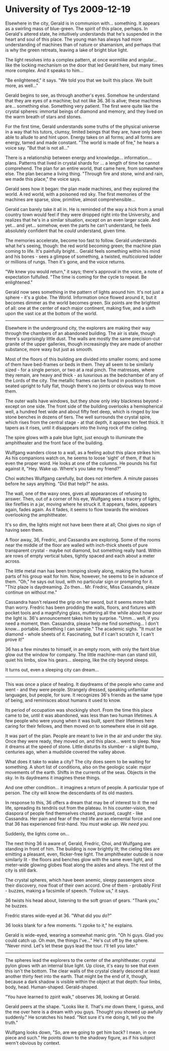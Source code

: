 <!-- TITLE: University of Tys 2009-12-19 -->
<!-- SUBTITLE: A game log for University of Tys -->

# University of Tys 2009-12-19

Elsewhere in the city, Gerald is in communion with... something. It appears as a swirling mass of blue-green. The spirit of this place, perhaps. In Gerald's altered state, he intuitively understands that he's suspended in the heart and soul of this place. The young man has always had more understanding of machines than of nature or shamanism, and perhaps that is why the green retreats, leaving a lake of bright blue light.

The light resolves into a complex pattern, at once wormlike and angular... like the locking mechanism on the door that led Gerald here, but many times more complex. And it speaks to him...

"Be enlightened," it says. "We told you that we built this place. We built more, as well..."

Gerald begins to see, as through another's eyes. Somehow he understand that they are eyes of a machine; but not like 36. 36 is alive; these machines are... something else. Something very patient. The first were quite like the crystal spheres: immortal beings of diamond and memory, and they lived on the warm breath of stars and stones.

For the first time, Gerald understands some truths of the physical universe in a way that his tutors, clumsy, limited beings that they are, have only been able to allude to and hint upon. Energy takes on all forms; and all forms are energy, tamed and made constant. "The world is made of fire," he hears a voice say. "But that is not all..."

There is a relationship between energy and knowledge... information... plans. Patterns that lived in crystal shards for ... a length of time he cannot comprehend. The plan for an entire world, that came here, from somewhere else. The plan became a living thing. "Through fire and stone, wind and rain, we made this place," the voice says.

Gerald sees how it began: the plan made machines, and they explored the world. A red world, with a poisoned red sky. The first memories of the machines are sparse, slow, primitive, almost comprehensible...

Gerald can barely take it all in. He is reminded of the way a hick from a small country town would feel if they were dropped right into the University, and realizes that he's in a similar situation, except on an even larger scale. And yet... and yet... somehow, even the parts he can't understand, he feels absolutely confident that he _could_ understand, given time.

The memories accelerate, become too fast to follow. Gerald understands what he's seeing, though: the red world becoming green; the machine plan coming to life. It's painfully bright... Gerald feels something within his mind and his bones - sees a glimpse of something, a twisted, multicolored ladder or millions of rungs. Then it's gone, and the voice returns.

"We knew you would return," it says; there's approval in the voice, a note of expectation fulfulled. "The time is coming for the cycle to repeat. Be enlightened."

Gerald now sees something in the pattern of lights around him. It's not just a sphere - it's a globe. The World. Information once flowed around it, but it becomes dimmer as the world becomes green. Six points are the brightest of all: one at the center of each major continent, making five, and a sixth upon the vast ice at the bottom of the world.

---

Elsewhere in the underground city, the explorers are making their way through the chambers of an abandoned building. The air is stale, though there's surprisingly little dust. The walls are mostly the same precision-cut granite of the upper galleries, though increasingly they are made of another substance, more waxy but just as smooth.

Most of the floors of this building are divided into smaller rooms; and some of them have bed-frames or beds in them. They all seem to be similarly sized - for a single person, or two at a real pinch. The matresses, where they remain, are heavy and thick - as luxurious as the bedchamber of any of the Lords of the city. The metallic frames can be found in positions from seated upright to fully flat, though there's no joints or obvious way to move them.

The outer walls have windows, but they show only inky blackness beyond - except on one side. The front side of the building overlooks a hemispherical well, a hundred feet wide and about fifty feet deep, which is ringed by low stone benches in dozens of tiers. The well surrounds the crystal spire, which rises from the central stage - at that depth, it appears ten feet thick. It tapers as it rises, until it disappears into the living rock of the cieling.

The spire glows with a pale blue light, just enough to illuminate the amphitheater and the front face of the building.

Wulfgang wanders close to a wall, as a feeling aobut this place strikes him. As his companions watch on, he seems to loose 'sight' of them, if that is even the proper word. He looks at one of the columns. He pounds his fist against it, "Hey. Wake up. Where's you take my friend?"

Choi watches Wulfgang carefully, but does not interfere. A minute passes before he says anything. "Did that help?" he asks.

The wall, one of the waxy ones, gives all appearances of refusing to answer. Then, out of a corner of his eye, Wulfgang sees a tracery of lights, like fireflies in a jar, moving where he struck it. It appears, fades, appears again, fades again. As it fades, it seems to flow towards the windows overlooking the amphitheater.

It's so dim, the lights might not have been there at all; Choi gives no sign of having seen them.

A floor away, 36, Fredric, and Cassandra are exploring. Some of the rooms near the middle of the floor are walled with inch-thick sheets of pure transparent crystal - maybe not diamond, but something really hard. Within are rows of empty vertical tubes, tightly spaced and each about a meter across.

The little metal man has been tromping slowly along, making the human parts of his group wait for him. Now, however, he seems to be in advance of them. "Oh," he says out loud, with no particular sign or prompting for it. "Thiz plaze is daydreaming. Zo then... Mr. Fredric, Miss Cassandra, pleaze continue on without me."

Cassandra hasn't relaxed the grip on her sword, but it seems more habit than worry. Fredric has been prodding the walls, floors, and fixtures with pocket tools and a magnifying glass, muttering all the while about how poor the light is. 36's announcement takes him by surprise. "Umm... well, if you need a moment, then. Cassandra, please help me find something... I don't know... portable. Something I can sample." The academic sighs. "It must be diamond - whole sheets of it. Fascinating, but if I can't scratch it, I can't prove it!"

36 has a few minutes to himself, in an empty room, with only the faint blue glow out the window for company. The little machine-man can stand still, quiet his limbs, slow his gears... sleeping, like the city beyond sleeps.

It turns out, even a sleeping city can dream...

---

This was once a place of healing. It daydreams of the people who came and went - and they were people. Strangely dressed, speaking unfamiliar languages, but people, for sure. It recognizes 36's friends as the same type of being, and reminisces about humans it used to know.

Its period of occupation was shockingly short. From the time this place came to be, until it was abandoned, was less than two human lifetimes. A few people who were young when it was built, spent their lifetimes here caring for their fellows, and then moved on to somewhere else in old age.

It was part of the plan. People are meant to live in the air and under the sky. Once they were ready, they moved on, and this place... went to sleep. Now it dreams at the speed of stone. Little disturbs its slumber - a slight bump, centuries ago, when a mudslide covered the valley above.

What does it take to wake a city? The city does seem to be waiting for something. A short list of conditions, also on the geologic scale: major movements of the earth. Shifts in the currents of the seas. Objects in the sky. In its daydreams it imagines these things.

And one other condition... it imagines a return of people. A particular type of person. The city will know the descendants of its old masters.

In response to this, 36 offers a dream that may be of interest to it: the red life, spreading its tendrils out from the plateau. In his counter-vision, the diaspora of people find themselves chased, pursued, caught - like Cassandra. Her pain and fear of the red life are an elemental force and one that 36 has experienced first-hand. _You must wake up. We need you._

Suddenly, the lights come on...

The next thing 36 is aware of, Gerald, Fredric, Choi, and Wulfgang are standing in front of him. The building is now brightly lit; the cieling tiles are emitting a pleasant, even, flicker-free light. The amphitheater outside is now similarly lit - the floors and benches glow with the same even light, and meter-wide glowing globes float along the aisles and alleys. The rest of the city is still dark.

The crystal spheres, which have been anemic, sleepy passengers since their discovery, now float of their own accord. One of them - probably First - buzzes, making a facsimile of speech. "Follow us," it says.

36 twists his head about, listening to the soft groan of gears. "Thank you," he buzzes.

Fredric stares wide-eyed at 36. "What did you _do_?"

36 looks blank for a few moments. "I zpoke to it," he explains.

Gerald is wide-eyed, wearing a somewhat manic grin. "Oh hi guys. Glad you could catch up. Oh _man_, the things I've..." He's cut off by the sphere. "Never mind. Let's let these guys lead the tour. I'll tell you later."

---

The spheres lead the explorers to the center of the amphitheater. crystal pylon glows with an internal blue light. Up close, it's easy to see that even this isn't the bottom. The clear walls of the crystal clearly descend at least another thirty feet into the earth. That might be the end of it, though, because a dark shadow is visible within the object at that depth: four limbs, body, head. Human-shaped. Gerald-shaped.

"You have learned to zpirit walk," observes 36, looking at Gerald.

Gerald peers at the shape. "Looks like it. That's _me_ down there, I guess, and the me over here is a dream with you guys. Thought you showed up awfully suddenly." He scratches his head. "Not sure it's me doing it, tell you the truth."

Wulfgang looks down, "So, are we going to get him back? I mean, in one piece and such." He points down to the shadowy figure, as if his subject wern't obvious by context.
